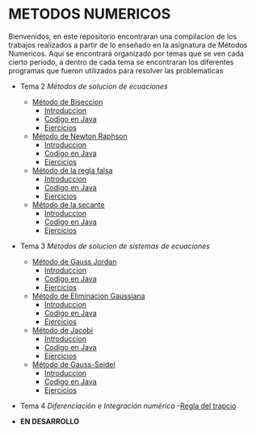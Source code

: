 # METODOS NUMERICOS

Bienvenidos, en este repositorio encontraran una compilacion de los trabajos realizados a partir de lo enseñado en la asignatura de Métodos Numericos.
Aqui se encontrará organizado por temas que se ven cada cierto periodo, a dentro de cada tema se encontraran los diferentes programas que fueron 
utilizados para resolver las problematicas

+ Tema 2 _Métodos de solucion de ecuaciones_
  - [Método de Biseccion](https://github.com/CristianCHsx/Metodos-Numericos/tree/main/Tema%202/Metodo%20de%20Biseccion)
      - [Introduccion](https://github.com/CristianCHsx/Metodos-Numericos/blob/main/Tema%202/Metodo%20de%20Biseccion/README.md)
      - [Codigo en Java](https://github.com/CristianCHsx/Metodos-Numericos/blob/main/Tema%202/Metodo%20de%20Biseccion/Biseccion.java)
      - [Ejercicios](https://github.com/CristianCHsx/Metodos-Numericos/blob/main/Tema%202/Metodo%20de%20Biseccion/Ejercicios.md)
  - [Método de Newton Raphson](https://github.com/CristianCHsx/Metodos-Numericos/tree/main/Tema%202/Método%20de%20Newton%20Raphson)
      - [Introduccion](https://github.com/CristianCHsx/Metodos-Numericos/blob/main/Tema%202/Método%20de%20Newton%20Raphson/README.md)
      - [Codigo en Java](https://github.com/CristianCHsx/Metodos-Numericos/blob/main/Tema%202/Método%20de%20Newton%20Raphson/Newton.java)
      - [Ejercicios](https://github.com/CristianCHsx/Metodos-Numericos/blob/main/Tema%202/Método%20de%20Newton%20Raphson/Ejercicios.md)
  - [Método de la regla falsa](https://github.com/CristianCHsx/Metodos-Numericos/tree/main/Tema%202/Método%20de%20la%20regla%20falsa)
      - [Introduccion](https://github.com/CristianCHsx/Metodos-Numericos/blob/main/Tema%202/Método%20de%20la%20regla%20falsa/README.md)
      - [Codigo en Java](https://github.com/CristianCHsx/Metodos-Numericos/blob/main/Tema%202/Método%20de%20la%20regla%20falsa/Regla_Falsa.java)
      - [Ejercicios](https://github.com/CristianCHsx/Metodos-Numericos/blob/main/Tema%202/Método%20de%20la%20regla%20falsa/Ejercicios.md) 
  - [Método de la secante](https://github.com/CristianCHsx/Metodos-Numericos/tree/main/Tema%202/Método%20de%20la%20secante)
      - [Introduccion](https://github.com/CristianCHsx/Metodos-Numericos/blob/main/Tema%202/Método%20de%20la%20secante/README.md)
      - [Codigo en Java](https://github.com/CristianCHsx/Metodos-Numericos/blob/main/Tema%202/Método%20de%20la%20secante/MetodoDeLaSecante.java)
      - [Ejercicios](https://github.com/CristianCHsx/Metodos-Numericos/blob/main/Tema%202/Método%20de%20la%20secante/Ejercicios.md)

+ Tema 3 _Métodos de solucion de sistemas de ecuaciones_
  - [Método de Gauss Jordan](https://github.com/CristianCHsx/Metodos-Numericos/tree/main/Tema%203%20/Método%20de%20Gauss-Jordan/Código%20en%20Java)
      - [Introduccion](https://github.com/CristianCHsx/Metodos-Numericos/blob/main/Tema%203%20/Método%20de%20Gauss-Jordan/Código%20en%20Java/README.md)
      - [Codigo en Java](https://github.com/CristianCHsx/Metodos-Numericos/blob/main/Tema%203%20/Método%20de%20Gauss-Jordan/Código%20en%20Java/GaussJordan.java)
      - [Ejercicios](https://github.com/CristianCHsx/Metodos-Numericos/blob/main/Tema%203%20/Método%20de%20Gauss-Jordan/Código%20en%20Java/Ejercicios.md)
  - [Método de Eliminacion Gaussiana](https://github.com/CristianCHsx/Metodos-Numericos/tree/main/Tema%203%20/Método%20de%20eliminación%20Gaussiana/Código%20en%20Java)
      - [Introduccion](https://github.com/CristianCHsx/Metodos-Numericos/blob/main/Tema%203%20/Método%20de%20eliminación%20Gaussiana/Código%20en%20Java/README.md)
      - [Codigo en Java](https://github.com/CristianCHsx/Metodos-Numericos/blob/main/Tema%203%20/Método%20de%20eliminación%20Gaussiana/Código%20en%20Java/EliminacionGaussiana.java)
      - [Ejercicios](https://github.com/CristianCHsx/Metodos-Numericos/blob/main/Tema%203%20/Método%20de%20eliminación%20Gaussiana/Código%20en%20Java/Ejercicios.md)
  - [Método de Jacobi](https://github.com/CristianCHsx/Metodos-Numericos/tree/main/Tema%203%20/Método%20de%20Jacobi/Código%20en%20Java)
      - [Introduccion](https://github.com/CristianCHsx/Metodos-Numericos/blob/main/Tema%203%20/Método%20de%20Jacobi/README.md)
      - [Codigo en Java](https://github.com/CristianCHsx/Metodos-Numericos/blob/main/Tema%203%20/Método%20de%20Jacobi/Código%20en%20Java/MetodoJacobi.java)
      - [Ejercicios](https://github.com/CristianCHsx/Metodos-Numericos/blob/main/Tema%203%20/Método%20de%20Jacobi/Código%20en%20Java/Ejemplos.md)
  - [Método de Gauss-Seidel](https://github.com/CristianCHsx/Metodos-Numericos/tree/main/Tema%203%20/Metodo%20de%20Gauss-Seidel)
      - [Introduccion](https://github.com/CristianCHsx/Metodos-Numericos/blob/main/Tema%203%20/Metodo%20de%20Gauss-Seidel/README.md)
      - [Codigo en Java](https://github.com/CristianCHsx/Metodos-Numericos/blob/main/Tema%203%20/Metodo%20de%20Gauss-Seidel/Codigo%20en%20Java/Main.java)
      - [Ejercicios](https://github.com/CristianCHsx/Metodos-Numericos/blob/main/Tema%203%20/Metodo%20de%20Gauss-Seidel/Codigo%20en%20Java/Ejemplos.md)

+ Tema 4 _Diferenciación e Integración numérica_
    -[Regla del trapcio](https://github.com/CristianCHsx/Metodos-Numericos/tree/main/Tema_4/Regla_del_trapecio)
 - **EN DESARROLLO**
